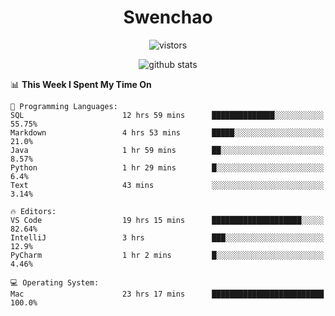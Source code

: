 <h1 align="center">Swenchao</h3>

<p align="center">
  <img src="https://visitor-badge.glitch.me/badge?page_id=Swenchao" alt="vistors" />
</p>

<p align="center">
  <img src="https://github-readme-stats.vercel.app/api?username=Swenchao&count_private=true&show_icons=true&theme=vue-dark&hide_title=true" alt="github stats" />
</p>

<!--START_SECTION:waka-->
📊 **This Week I Spent My Time On** 

```text
💬 Programming Languages: 
SQL                      12 hrs 59 mins      ██████████████░░░░░░░░░░░   55.75% 
Markdown                 4 hrs 53 mins       █████░░░░░░░░░░░░░░░░░░░░   21.0% 
Java                     1 hr 59 mins        ██░░░░░░░░░░░░░░░░░░░░░░░   8.57% 
Python                   1 hr 29 mins        █░░░░░░░░░░░░░░░░░░░░░░░░   6.4% 
Text                     43 mins             ░░░░░░░░░░░░░░░░░░░░░░░░░   3.14%

🔥 Editors: 
VS Code                  19 hrs 15 mins      ████████████████████░░░░░   82.64% 
IntelliJ                 3 hrs               ███░░░░░░░░░░░░░░░░░░░░░░   12.9% 
PyCharm                  1 hr 2 mins         █░░░░░░░░░░░░░░░░░░░░░░░░   4.46%

💻 Operating System: 
Mac                      23 hrs 17 mins      █████████████████████████   100.0%

```


<!--END_SECTION:waka-->
